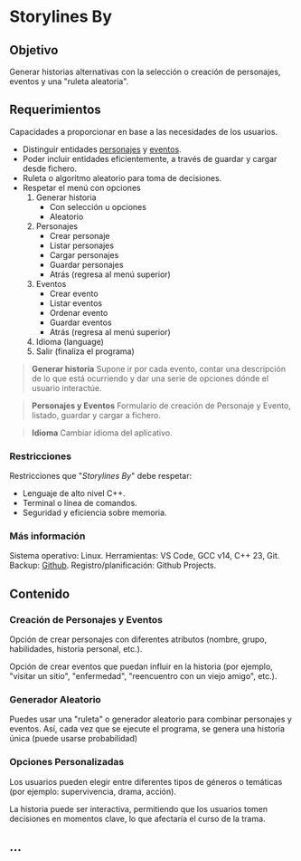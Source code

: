 # Storylines By

## Objetivo
Generar historias alternativas con la selección o creación de personajes, eventos y una "ruleta aleatoria".

## Requerimientos

Capacidades a proporcionar en base a las necesidades de los usuarios.

- Distinguir entidades <u>personajes</u> y <u>eventos</u>.
- Poder incluir entidades eficientemente, a través de guardar y cargar desde fichero.
- Ruleta o algoritmo aleatorio para toma de decisiones.
- Respetar el menú con opciones
    1.  Generar historia
        - Con selección u opciones
        - Aleatorio
    2.  Personajes
        - Crear personaje
        - Listar personajes
        - Cargar personajes
        - Guardar personajes
        - Atrás (regresa al menú superior)
    3.  Eventos
        - Crear evento
        - Listar eventos
        - Ordenar evento
        - Guardar eventos
        - Atrás (regresa al menú superior)
    4. Idioma (language)
    0. Salir (finaliza el programa)

> **Generar historia**
 > Supone ir por cada evento, contar una descripción de lo que está ocurriendo y dar una serie de opciones dónde el usuario interactúe.

> **Personajes y Eventos**
 > Formulario de creación de Personaje y Evento, listado, guardar y cargar a fichero.

> **Idioma**
 > Cambiar idioma del aplicativo.

### Restricciones

Restricciones que "*Storylines By*" debe respetar:

- Lenguaje de alto nivel C++.
- Terminal o línea de comandos.
- Seguridad y eficiencia sobre memoria.


### Más información

Sistema operativo: Linux.
Herramientas: VS Code, GCC v14, C++ 23, Git.
Backup: [Github](https://github.com/ddnovan/storylines-by).
Registro/planificación: Github Projects.


## Contenido

### Creación de **Personajes** y **Eventos**

Opción de crear personajes con diferentes atributos (nombre, grupo, habilidades, historia personal, etc.).

Opción de crear eventos que puedan influir en la historia (por ejemplo, "visitar un sitio", "enfermedad", "reencuentro con un viejo amigo", etc.).

### Generador Aleatorio

Puedes usar una "ruleta" o generador aleatorio para combinar personajes y eventos. Así, cada vez que se ejecute el programa, se genera una historia única (puede usarse probabilidad)

### Opciones Personalizadas

Los usuarios pueden elegir entre diferentes tipos de géneros o temáticas (por ejemplo: supervivencia, drama, acción).

La historia puede ser interactiva, permitiendo que los usuarios tomen decisiones en momentos clave, lo que afectaría el curso de la trama.

## **...**